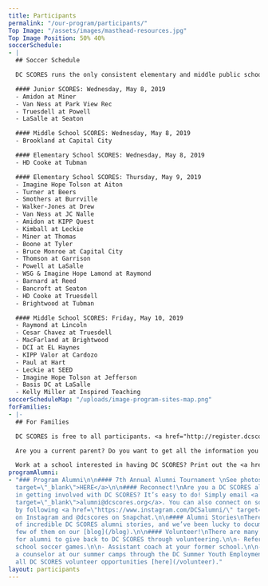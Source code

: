 ```yaml
---
title: Participants
permalink: "/our-program/participants/"
Top Image: "/assets/images/masthead-resources.jpg"
Top Image Position: 50% 40%
soccerSchedule:
- |
  ## Soccer Schedule

  DC SCORES runs the only consistent elementary and middle public school soccer leagues for both boys and girls in the District of Columbia. Additionally, beginning in the fall of 2016, DC SCORES is running the DC SCORES City League, a District-wide recreation center soccer league run in partnership with the DC Department of Parks and Recreation. <a href="https://www.google.com/maps/d/u/0/viewer?mid=1ArueGtkLKryfnhjFva-7hHSZlD8&ll=38.8939219214454%2C-77.01469049999997&z=12" target="_blank">MAP of SITES</a>

  #### Junior SCORES: Wednesday, May 8, 2019
  - Amidon at Miner
  - Van Ness at Park View Rec
  - Truesdell at Powell
  - LaSalle at Seaton

  #### Middle School SCORES: Wednesday, May 8, 2019
  - Brookland at Capital City

  #### Elementary School SCORES: Wednesday, May 8, 2019
  - HD Cooke at Tubman

  #### Elementary School SCORES: Thursday, May 9, 2019
  - Imagine Hope Tolson at Aiton
  - Turner at Beers
  - Smothers at Burrville
  - Walker-Jones at Drew
  - Van Ness at JC Nalle
  - Amidon at KIPP Quest
  - Kimball at Leckie
  - Miner at Thomas
  - Boone at Tyler
  - Bruce Monroe at Capital City
  - Thomson at Garrison
  - Powell at LaSalle
  - WSG & Imagine Hope Lamond at Raymond
  - Barnard at Reed
  - Bancroft at Seaton
  - HD Cooke at Truesdell
  - Brightwood at Tubman

  #### Middle School SCORES: Friday, May 10, 2019
  - Raymond at Lincoln
  - Cesar Chavez at Truesdell
  - MacFarland at Brightwood
  - DCI at EL Haynes
  - KIPP Valor at Cardozo
  - Paul at Hart
  - Leckie at SEED
  - Imagine Hope Tolson at Jefferson
  - Basis DC at LaSalle
  - Kelly Miller at Inspired Teaching
soccerScheduleMap: "/uploads/image-program-sites-map.png"
forFamilies:
- |-
  ## For Families

  DC SCORES is free to all participants. <a href="http://register.dcscores.org" target="_blank">Register your child/children</a> for the next DC SCORES programming season (we’re year-round), or for summer camps <a href="http://summer.dcscores.org/" target="_blank">HERE</a>

  Are you a current parent? Do you want to get all the information you need? Click <a href="https://parents.dcscores.org/" target="_blank">HERE</a>

  Work at a school interested in having DC SCORES? Print out the <a href="https://drive.google.com/file/d/11F1BG9gXQWi7vK1bQ2W-K74CERlA6aP1/view?usp=sharing" target="_blank">application form</a>.
programAlumni:
- "### Program Alumni\n\n#### 7th Annual Alumni Tournament \nSee photos <a href=\"https://www.flickr.com/photos/dcscorespictures/albums/72157691961383872\"
  target=\"_blank\">HERE</a>\n\n#### Reconnect!\nAre you a DC SCORES alumnus interested
  in getting involved with DC SCORES? It’s easy to do! Simply email <a href=\"mailto:alumni@dcscores.org\"
  target=\"_blank\">alumni@dcscores.org</a>. You can also connect on social media
  by following <a href=\"https://www.instagram.com/DCSalumni/\" target=\"_blank\">@DCSalumni</a>
  on Instagram and @dcscores on Snapchat.\n\n#### Alumni Stories\nThere are hundreds
  of incredible DC SCORES alumni stories, and we’ve been lucky to document just a
  few of them on our [blog](/blog).\n\n#### Volunteer!\nThere are many great ways
  for alumni to give back to DC SCORES through volunteering.\n\n- Referee elementary
  school soccer games.\n\n- Assistant coach at your former school.\n\n- Apply to be
  a counselor at our summer camps through the DC Summer Youth Employment Program (SYEP).\n\nView
  all DC SCORES volunteer opportunities [here](/volunteer)."
layout: participants
---
```


> # 